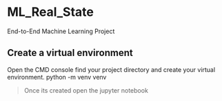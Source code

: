 # ML_Real_State
End-to-End Machine Learning Project

## Create a virtual environment
Open the CMD console find your project directory and create your virtual environment.
  python -m venv venv


>Once its created open the jupyter notebook





